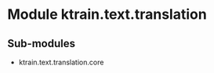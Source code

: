 Module ktrain.text.translation
==============================

Sub-modules
-----------
* ktrain.text.translation.core